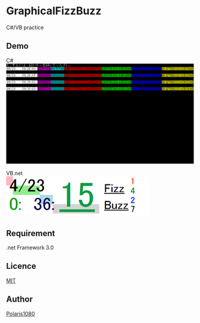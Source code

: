 GraphicalFizzBuzz
====

C#/VB practice  

## Demo

C#  
![C#](https://github.com/Polaris1080/GraphicalFizzBuzz/blob/master/Demo.gif)  

VB.net  
![VB](https://github.com/Polaris1080/GraphicalFizzBuzz/blob/master/Demo.png)  

## Requirement

.net Framework 3.0  
## Licence

[MIT](https://github.com/tcnksm/tool/blob/master/LICENCE)

## Author

[Polaris1080](https://github.com/Polaris1080)
